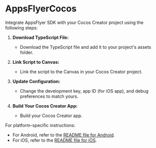 # AppsFlyerCocos

Integrate AppsFlyer SDK with your Cocos Creator project using the following steps:

1. **Download TypeScript File:**
   - Download the TypeScript file and add it to your project's assets folder.

2. **Link Script to Canvas:**
   - Link the script to the Canvas in your Cocos Creator project.

3. **Update Configuration:**
   - Change the development key, app ID (for iOS app), and debug preferences to match yours.

4. **Build Your Cocos Creator App:**
   - Build your Cocos Creator app.

For platform-specific instructions:

- For Android, refer to the [README file for Android](ANDROID/README.md).
- For iOS, refer to the [README file for iOS](IOS/README.md).
